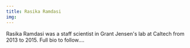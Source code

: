 ```yaml
---
title: Rasika Ramdasi
img: 
---
```


Rasika Ramdasi was a staff scientist in Grant Jensen's lab at Caltech from 2013 to 2015. Full bio to follow....

